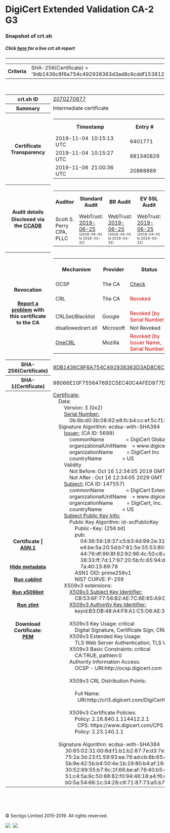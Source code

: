 # DigiCert Extended Validation CA-2 G3
### Snapshot of crt.sh
##### Click [here](https://crt.sh/?q=9DB1436C8F6A754C492938363D3AD8C6CDDF15381271EF1A8931DFDA386F7BB3) for a live crt.sh report

---
<!DOCTYPE HTML PUBLIC "-//W3C//DTD HTML 4.0 Transitional//EN">
<HTML>

<BODY>

<TABLE>
  <TR>
    <TH class="outer">Criteria</TH>
    <TD class="outer">SHA-256(Certificate) = '9db1436c8f6a754c492938363d3ad8c6cddf15381271ef1a8931dfda386f7bb3'</TD>
  </TR>
</TABLE>
<BR>
<TABLE>
  <TR>
    <TH class="outer">crt.sh ID</TH>
    <TD class="outer"><A href="?id=2070270677">2070270677</A></TD>
  </TR>
  <TR>
    <TH class="outer">Summary</TH>
    <TD class="outer">Intermediate certificate</TD>
  </TR>
  <TR>
    <TH class="outer">Certificate<BR>Transparency</TH>
    <TD class="outer">
<TABLE class="options" style="margin-left:0px">
  <TR>
    <TH>Timestamp</TH>
    <TH>Entry #</TH>
    <TH>Log Operator</TH>
    <TH>Log URL</TH>
  </TR>
  <TR>
    <TD>2019-11-04&nbsp; <FONT class="small">10:15:13 UTC</FONT></TD>
    <TD>6401771</TD>
    <TD>Sectigo</TD>
    <TD>https://dodo.ct.comodo.com</TD>
  </TR>
  <TR>
    <TD>2019-11-04&nbsp; <FONT class="small">10:15:27 UTC</FONT></TD>
    <TD>881340829</TD>
    <TD>Google</TD>
    <TD>https://ct.googleapis.com/rocketeer</TD>
  </TR>
  <TR>
    <TD>2019-11-06&nbsp; <FONT class="small">21:00:36 UTC</FONT></TD>
    <TD>20868889</TD>
    <TD>DigiCert</TD>
    <TD>https://ct1.digicert-ct.com/log</TD>
  </TR>
</TABLE>
    </TD>
  </TR>
  <TR>
    <TH class="outer">Audit details<BR>
      <DIV class="small" style="padding-top:3px">Disclosed via the
        <A href="//ccadb-public.secure.force.com/mozilla/PublicAllIntermediateCerts" target="_blank">CCADB</A></DIV>
    </TH>
    <TD class="outer">
<TABLE class="options" style="margin-left:0px">
  <TR>
    <TH>Auditor</TH>
    <TH>Standard Audit</TH>
    <TH>BR Audit</TH>
    <TH>EV SSL Audit</TH>
    <TH>Documents</TH>
    <TH>CCADB</TH>
    <TH>Root Owner / Certificate</TH>
  </TR>
  <TR>
    <TD style="vertical-align:middle">Scott S. Perry CPA, PLLC</TD>
    <TD>WebTrust:
      <A href="https://www.cpacanada.ca/generichandlers/CPACHandler.ashx?attachmentid=230845" target="_blank">2019-06-25</A>
      <BR><FONT style="font-size:8pt">(2018-04-01 to 2019-03-31)</FONT></TD>
    <TD>WebTrust:
      <A href="https://www.cpacanada.ca/generichandlers/CPACHandler.ashx?attachmentid=230846" target="_blank">2019-06-25</A>
      <BR><FONT style="font-size:8pt">(2018-04-01 to 2019-03-31)</FONT></TD>
    <TD>WebTrust:
      <A href="https://www.cpacanada.ca/generichandlers/CPACHandler.ashx?attachmentid=230847" target="_blank">2019-06-25</A>
      <BR><FONT style="font-size:8pt">(2018-04-01 to 2019-03-31)</FONT></TD>
    <TD>
      <A href="https://content.digicert.com/wp-content/uploads/2019/07/DigiCert_CP_v419-.pdf" target="blank">CP</A>
      <A href="https://content.digicert.com/wp-content/uploads/2019/07/DigiCert_CPS_v419.pdf" target="blank">CPS</A>
    </TD>
    <TD><A href="//ccadb.force.com/0011J00001RfebyQAB" target="_blank">0011J00001RfebyQAB</A></TD>
    <TD><A href="/?id=8568700">DigiCert</A></TD>
  </TR>
</TABLE>
    </TD>
  </TR>
  <TR>
    <TH class="outer">Revocation<BR><BR>
      <DIV class="small" style="padding-top:3px"><A href="?id=2070270677&opt=problemreporting">Report a problem</A> with<BR>this certificate to the CA</DIV></TH>
    <TD class="outer">
      <TABLE class="options" style="margin-left:0px">
        <TR>
          <TH>Mechanism</TH>
          <TH>Provider</TH>
          <TH>Status</TH>
          <TH>Revocation Date</TH>
          <TH>Last Observed in CRL</TH>
          <TH>Last Checked <SPAN style="color:#CC0000;vertical-align:middle;font-size:70%;font-weight:normal">(Error)</SPAN></TH>
        </TR>
        <TR>
          <TD>OCSP</TD>
          <TD>The CA</TD>
          <TD><A href="?id=2070270677&opt=ocsp">Check</A></TD>
          <TD><SPAN style="color:#888888">?</SPAN></TD>
          <TD><SPAN style="color:#888888">n/a</SPAN></TD>
          <TD><SPAN style="color:#888888">?</SPAN></TD>
        </TR>
        <TR>
          <TD>CRL</TD>
          <TD>The CA</TD>
          <TD><SPAN style="color:#CC0000">Revoked</SPAN></TD><TD>2019-10-31&nbsp; <FONT class="small">17:31:23 UTC</FONT></TD><TD>2019-12-03&nbsp; <FONT class="small">03:03:57 UTC</FONT></TD><TD>2019-12-04&nbsp; <FONT class="small">19:11:38 UTC</FONT></TD>
        </TR>
        <TR>
          <TD>CRLSet/Blacklist</TD>
          <TD>Google</TD>
          <TD><SPAN style="color:#CC0000">Revoked [by Serial Number]</SPAN></TD>
          <TD><SPAN style="color:#888888">n/a</SPAN></TD>
          <TD><SPAN style="color:#888888">n/a</SPAN></TD>
          <TD><SPAN style="color:#888888">n/a</SPAN></TD>
        </TR>
        <TR>
          <TD>disallowedcert.stl</TD>
          <TD>Microsoft</TD>
          <TD>Not Revoked</TD>
          <TD><SPAN style="color:#888888">n/a</SPAN></TD>
          <TD><SPAN style="color:#888888">n/a</SPAN></TD>
          <TD><SPAN style="color:#888888">n/a</SPAN></TD>
        </TR>
        <TR>
          <TD><A href="/mozilla-onecrl" target="_blank">OneCRL</A></TD>
          <TD>Mozilla</TD>
          <TD><SPAN style="color:#CC0000">Revoked [by Issuer Name, Serial Number]</SPAN></TD><TD><SPAN style="color:#888888">Unknown</SPAN></TD>
          <TD><SPAN style="color:#888888">n/a</SPAN></TD>
          <TD><SPAN style="color:#888888">n/a</SPAN></TD>
        </TR>
      </TABLE>
    </TD>
  </TR>
  <TR>
    <TH class="outer">SHA-256(Certificate)</TH>
    <TD class="outer"><A href="//censys.io/certificates/9db1436c8f6a754c492938363d3ad8c6cddf15381271ef1a8931dfda386f7bb3">9DB1436C8F6A754C492938363D3AD8C6CDDF15381271EF1A8931DFDA386F7BB3</A></TD>
  </TR>
  <TR>
    <TH class="outer">SHA-1(Certificate)</TH>
    <TD class="outer">98066E10F755647692C5EC40C4AFED977D07AEC0</TD>
  </TR>
  <TR>
    <TH class="outer">Certificate | <A href="?asn1=2070270677">ASN.1</A>
      <SPAN class="small"><BR>
      <BR><BR><A href="?id=2070270677&opt=nometadata">Hide metadata</A>
      <BR><BR><A href="?id=2070270677&opt=cablint">Run cablint</A>
      <BR><BR><A href="?id=2070270677&opt=x509lint">Run x509lint</A>
      <BR><BR><A href="?id=2070270677&opt=zlint">Run zlint</A>
      <BR><BR><BR>Download Certificate: <A href="?d=2070270677">PEM</A>
      </SPAN>
    </TH>
    <TD class="text"><A href="?d=2070270677">Certificate:</A><BR>&nbsp;&nbsp;&nbsp;&nbsp;Data:<BR>&nbsp;&nbsp;&nbsp;&nbsp;&nbsp;&nbsp;&nbsp;&nbsp;Version:&nbsp;3&nbsp;(0x2)<BR>&nbsp;&nbsp;&nbsp;&nbsp;&nbsp;&nbsp;&nbsp;&nbsp;<A href="?serial=0b6bd03b0892e8fcb4ccef5cf1143ecb">Serial&nbsp;Number:</A><BR>&nbsp;&nbsp;&nbsp;&nbsp;&nbsp;&nbsp;&nbsp;&nbsp;&nbsp;&nbsp;&nbsp;&nbsp;0b:6b:d0:3b:08:92:e8:fc:b4:cc:ef:5c:f1:14:3e:cb<BR>&nbsp;&nbsp;&nbsp;&nbsp;Signature&nbsp;Algorithm:&nbsp;ecdsa-with-SHA384<BR>&nbsp;&nbsp;&nbsp;&nbsp;&nbsp;&nbsp;&nbsp;&nbsp;<A href="?caid=5699">Issuer:</A> <SPAN class="small">(CA ID: 5699)</SPAN><BR>&nbsp;&nbsp;&nbsp;&nbsp;&nbsp;&nbsp;&nbsp;&nbsp;&nbsp;&nbsp;&nbsp;&nbsp;commonName&nbsp;&nbsp;&nbsp;&nbsp;&nbsp;&nbsp;&nbsp;&nbsp;&nbsp;&nbsp;&nbsp;&nbsp;&nbsp;&nbsp;&nbsp;&nbsp;=&nbsp;DigiCert&nbsp;Global&nbsp;Root&nbsp;G3<BR>&nbsp;&nbsp;&nbsp;&nbsp;&nbsp;&nbsp;&nbsp;&nbsp;&nbsp;&nbsp;&nbsp;&nbsp;organizationalUnitName&nbsp;&nbsp;&nbsp;&nbsp;=&nbsp;www.digicert.com<BR>&nbsp;&nbsp;&nbsp;&nbsp;&nbsp;&nbsp;&nbsp;&nbsp;&nbsp;&nbsp;&nbsp;&nbsp;organizationName&nbsp;&nbsp;&nbsp;&nbsp;&nbsp;&nbsp;&nbsp;&nbsp;&nbsp;&nbsp;=&nbsp;DigiCert&nbsp;Inc<BR>&nbsp;&nbsp;&nbsp;&nbsp;&nbsp;&nbsp;&nbsp;&nbsp;&nbsp;&nbsp;&nbsp;&nbsp;countryName&nbsp;&nbsp;&nbsp;&nbsp;&nbsp;&nbsp;&nbsp;&nbsp;&nbsp;&nbsp;&nbsp;&nbsp;&nbsp;&nbsp;&nbsp;=&nbsp;US<BR>&nbsp;&nbsp;&nbsp;&nbsp;&nbsp;&nbsp;&nbsp;&nbsp;Validity<BR>&nbsp;&nbsp;&nbsp;&nbsp;&nbsp;&nbsp;&nbsp;&nbsp;&nbsp;&nbsp;&nbsp;&nbsp;Not&nbsp;Before:&nbsp;Oct&nbsp;16&nbsp;12:34:05&nbsp;2019&nbsp;GMT<BR>&nbsp;&nbsp;&nbsp;&nbsp;&nbsp;&nbsp;&nbsp;&nbsp;&nbsp;&nbsp;&nbsp;&nbsp;Not&nbsp;After&nbsp;:&nbsp;Oct&nbsp;16&nbsp;12:34:05&nbsp;2029&nbsp;GMT<BR>&nbsp;&nbsp;&nbsp;&nbsp;&nbsp;&nbsp;&nbsp;&nbsp;<A href="?caid=147557">Subject:</A> <SPAN class="small">(CA ID: 147557)</SPAN><BR>&nbsp;&nbsp;&nbsp;&nbsp;&nbsp;&nbsp;&nbsp;&nbsp;&nbsp;&nbsp;&nbsp;&nbsp;commonName&nbsp;&nbsp;&nbsp;&nbsp;&nbsp;&nbsp;&nbsp;&nbsp;&nbsp;&nbsp;&nbsp;&nbsp;&nbsp;&nbsp;&nbsp;&nbsp;=&nbsp;DigiCert&nbsp;Extended&nbsp;Validation&nbsp;CA-2&nbsp;G3<BR>&nbsp;&nbsp;&nbsp;&nbsp;&nbsp;&nbsp;&nbsp;&nbsp;&nbsp;&nbsp;&nbsp;&nbsp;organizationalUnitName&nbsp;&nbsp;&nbsp;&nbsp;=&nbsp;www.digicert.com<BR>&nbsp;&nbsp;&nbsp;&nbsp;&nbsp;&nbsp;&nbsp;&nbsp;&nbsp;&nbsp;&nbsp;&nbsp;organizationName&nbsp;&nbsp;&nbsp;&nbsp;&nbsp;&nbsp;&nbsp;&nbsp;&nbsp;&nbsp;=&nbsp;DigiCert,&nbsp;Inc.<BR>&nbsp;&nbsp;&nbsp;&nbsp;&nbsp;&nbsp;&nbsp;&nbsp;&nbsp;&nbsp;&nbsp;&nbsp;countryName&nbsp;&nbsp;&nbsp;&nbsp;&nbsp;&nbsp;&nbsp;&nbsp;&nbsp;&nbsp;&nbsp;&nbsp;&nbsp;&nbsp;&nbsp;=&nbsp;US<BR>&nbsp;&nbsp;&nbsp;&nbsp;&nbsp;&nbsp;&nbsp;&nbsp;<A href="?spkisha256=1f747c211e318f1c53fad92b742a263f99bc1f035eb3d28b2c4a8c715ef85783">Subject&nbsp;Public&nbsp;Key&nbsp;Info:</A><BR>&nbsp;&nbsp;&nbsp;&nbsp;&nbsp;&nbsp;&nbsp;&nbsp;&nbsp;&nbsp;&nbsp;&nbsp;Public&nbsp;Key&nbsp;Algorithm:&nbsp;id-ecPublicKey<BR>&nbsp;&nbsp;&nbsp;&nbsp;&nbsp;&nbsp;&nbsp;&nbsp;&nbsp;&nbsp;&nbsp;&nbsp;&nbsp;&nbsp;&nbsp;&nbsp;Public-Key:&nbsp;(256&nbsp;bit)<BR>&nbsp;&nbsp;&nbsp;&nbsp;&nbsp;&nbsp;&nbsp;&nbsp;&nbsp;&nbsp;&nbsp;&nbsp;&nbsp;&nbsp;&nbsp;&nbsp;pub:&nbsp;<BR>&nbsp;&nbsp;&nbsp;&nbsp;&nbsp;&nbsp;&nbsp;&nbsp;&nbsp;&nbsp;&nbsp;&nbsp;&nbsp;&nbsp;&nbsp;&nbsp;&nbsp;&nbsp;&nbsp;&nbsp;04:36:59:16:37:c5:b3:4d:99:2e:31:9e:04:a9:28:<BR>&nbsp;&nbsp;&nbsp;&nbsp;&nbsp;&nbsp;&nbsp;&nbsp;&nbsp;&nbsp;&nbsp;&nbsp;&nbsp;&nbsp;&nbsp;&nbsp;&nbsp;&nbsp;&nbsp;&nbsp;e4:be:5a:20:5d:b7:81:5e:55:53:80:32:e7:08:35:<BR>&nbsp;&nbsp;&nbsp;&nbsp;&nbsp;&nbsp;&nbsp;&nbsp;&nbsp;&nbsp;&nbsp;&nbsp;&nbsp;&nbsp;&nbsp;&nbsp;&nbsp;&nbsp;&nbsp;&nbsp;44:76:df:99:8f:62:92:96:4c:50:c8:ab:42:25:e4:<BR>&nbsp;&nbsp;&nbsp;&nbsp;&nbsp;&nbsp;&nbsp;&nbsp;&nbsp;&nbsp;&nbsp;&nbsp;&nbsp;&nbsp;&nbsp;&nbsp;&nbsp;&nbsp;&nbsp;&nbsp;38:33:ff:7d:17:97:20:5b:fc:65:94:d0:0f:51:00:<BR>&nbsp;&nbsp;&nbsp;&nbsp;&nbsp;&nbsp;&nbsp;&nbsp;&nbsp;&nbsp;&nbsp;&nbsp;&nbsp;&nbsp;&nbsp;&nbsp;&nbsp;&nbsp;&nbsp;&nbsp;7a:40:15:89:78<BR>&nbsp;&nbsp;&nbsp;&nbsp;&nbsp;&nbsp;&nbsp;&nbsp;&nbsp;&nbsp;&nbsp;&nbsp;&nbsp;&nbsp;&nbsp;&nbsp;ASN1&nbsp;OID:&nbsp;prime256v1<BR>&nbsp;&nbsp;&nbsp;&nbsp;&nbsp;&nbsp;&nbsp;&nbsp;&nbsp;&nbsp;&nbsp;&nbsp;&nbsp;&nbsp;&nbsp;&nbsp;NIST&nbsp;CURVE:&nbsp;P-256<BR>&nbsp;&nbsp;&nbsp;&nbsp;&nbsp;&nbsp;&nbsp;&nbsp;X509v3&nbsp;extensions:<BR>&nbsp;&nbsp;&nbsp;&nbsp;&nbsp;&nbsp;&nbsp;&nbsp;&nbsp;&nbsp;&nbsp;&nbsp;<A href="?ski=cb536f7756b2ae7c6e65a9d642076149bee0f0f5">X509v3&nbsp;Subject&nbsp;Key&nbsp;Identifier:</A><BR>&nbsp;&nbsp;&nbsp;&nbsp;&nbsp;&nbsp;&nbsp;&nbsp;&nbsp;&nbsp;&nbsp;&nbsp;&nbsp;&nbsp;&nbsp;&nbsp;CB:53:6F:77:56:B2:AE:7C:6E:65:A9:D6:42:07:61:49:BE:E0:F0:F5<BR>&nbsp;&nbsp;&nbsp;&nbsp;&nbsp;&nbsp;&nbsp;&nbsp;&nbsp;&nbsp;&nbsp;&nbsp;<A href="?ski=b3db48a4f9a1c5d8ae3641cc1163696229bc4bc6">X509v3&nbsp;Authority&nbsp;Key&nbsp;Identifier:</A><BR>&nbsp;&nbsp;&nbsp;&nbsp;&nbsp;&nbsp;&nbsp;&nbsp;&nbsp;&nbsp;&nbsp;&nbsp;&nbsp;&nbsp;&nbsp;&nbsp;keyid:B3:DB:48:A4:F9:A1:C5:D8:AE:36:41:CC:11:63:69:62:29:BC:4B:C6<BR><BR>&nbsp;&nbsp;&nbsp;&nbsp;&nbsp;&nbsp;&nbsp;&nbsp;&nbsp;&nbsp;&nbsp;&nbsp;X509v3&nbsp;Key&nbsp;Usage:&nbsp;critical<BR>&nbsp;&nbsp;&nbsp;&nbsp;&nbsp;&nbsp;&nbsp;&nbsp;&nbsp;&nbsp;&nbsp;&nbsp;&nbsp;&nbsp;&nbsp;&nbsp;Digital&nbsp;Signature,&nbsp;Certificate&nbsp;Sign,&nbsp;CRL&nbsp;Sign<BR>&nbsp;&nbsp;&nbsp;&nbsp;&nbsp;&nbsp;&nbsp;&nbsp;&nbsp;&nbsp;&nbsp;&nbsp;X509v3&nbsp;Extended&nbsp;Key&nbsp;Usage:&nbsp;<BR>&nbsp;&nbsp;&nbsp;&nbsp;&nbsp;&nbsp;&nbsp;&nbsp;&nbsp;&nbsp;&nbsp;&nbsp;&nbsp;&nbsp;&nbsp;&nbsp;TLS&nbsp;Web&nbsp;Server&nbsp;Authentication,&nbsp;TLS&nbsp;Web&nbsp;Client&nbsp;Authentication<BR>&nbsp;&nbsp;&nbsp;&nbsp;&nbsp;&nbsp;&nbsp;&nbsp;&nbsp;&nbsp;&nbsp;&nbsp;X509v3&nbsp;Basic&nbsp;Constraints:&nbsp;critical<BR>&nbsp;&nbsp;&nbsp;&nbsp;&nbsp;&nbsp;&nbsp;&nbsp;&nbsp;&nbsp;&nbsp;&nbsp;&nbsp;&nbsp;&nbsp;&nbsp;CA:TRUE,&nbsp;pathlen:0<BR>&nbsp;&nbsp;&nbsp;&nbsp;&nbsp;&nbsp;&nbsp;&nbsp;&nbsp;&nbsp;&nbsp;&nbsp;Authority&nbsp;Information&nbsp;Access:&nbsp;<BR>&nbsp;&nbsp;&nbsp;&nbsp;&nbsp;&nbsp;&nbsp;&nbsp;&nbsp;&nbsp;&nbsp;&nbsp;&nbsp;&nbsp;&nbsp;&nbsp;OCSP&nbsp;-&nbsp;URI:http://ocsp.digicert.com<BR><BR>&nbsp;&nbsp;&nbsp;&nbsp;&nbsp;&nbsp;&nbsp;&nbsp;&nbsp;&nbsp;&nbsp;&nbsp;X509v3&nbsp;CRL&nbsp;Distribution&nbsp;Points:&nbsp;<BR><BR>&nbsp;&nbsp;&nbsp;&nbsp;&nbsp;&nbsp;&nbsp;&nbsp;&nbsp;&nbsp;&nbsp;&nbsp;&nbsp;&nbsp;&nbsp;&nbsp;Full&nbsp;Name:<BR>&nbsp;&nbsp;&nbsp;&nbsp;&nbsp;&nbsp;&nbsp;&nbsp;&nbsp;&nbsp;&nbsp;&nbsp;&nbsp;&nbsp;&nbsp;&nbsp;&nbsp;&nbsp;URI:http://crl3.digicert.com/DigiCertGlobalRootG3.crl<BR><BR>&nbsp;&nbsp;&nbsp;&nbsp;&nbsp;&nbsp;&nbsp;&nbsp;&nbsp;&nbsp;&nbsp;&nbsp;X509v3&nbsp;Certificate&nbsp;Policies:&nbsp;<BR>&nbsp;&nbsp;&nbsp;&nbsp;&nbsp;&nbsp;&nbsp;&nbsp;&nbsp;&nbsp;&nbsp;&nbsp;&nbsp;&nbsp;&nbsp;&nbsp;Policy:&nbsp;2.16.840.1.114412.2.1<BR>&nbsp;&nbsp;&nbsp;&nbsp;&nbsp;&nbsp;&nbsp;&nbsp;&nbsp;&nbsp;&nbsp;&nbsp;&nbsp;&nbsp;&nbsp;&nbsp;&nbsp;&nbsp;CPS:&nbsp;https://www.digicert.com/CPS<BR>&nbsp;&nbsp;&nbsp;&nbsp;&nbsp;&nbsp;&nbsp;&nbsp;&nbsp;&nbsp;&nbsp;&nbsp;&nbsp;&nbsp;&nbsp;&nbsp;Policy:&nbsp;2.23.140.1.1<BR><BR>&nbsp;&nbsp;&nbsp;&nbsp;Signature&nbsp;Algorithm:&nbsp;ecdsa-with-SHA384<BR>&nbsp;&nbsp;&nbsp;&nbsp;&nbsp;&nbsp;&nbsp;&nbsp;&nbsp;30:65:02:31:00:8d:f1:b1:b2:87:7e:d3:7e:a8:50:a0:e1:81:<BR>&nbsp;&nbsp;&nbsp;&nbsp;&nbsp;&nbsp;&nbsp;&nbsp;&nbsp;75:2a:3d:23:f1:59:93:ea:76:ad:cb:8b:65:ec:da:bc:fe:7d:<BR>&nbsp;&nbsp;&nbsp;&nbsp;&nbsp;&nbsp;&nbsp;&nbsp;&nbsp;5b:9e:42:5b:b4:50:4e:1b:19:80:b4:af:16:4e:ac:13:d1:02:<BR>&nbsp;&nbsp;&nbsp;&nbsp;&nbsp;&nbsp;&nbsp;&nbsp;&nbsp;30:52:99:55:b7:6c:1f:66:be:af:76:40:b5:4c:dc:fb:75:c0:<BR>&nbsp;&nbsp;&nbsp;&nbsp;&nbsp;&nbsp;&nbsp;&nbsp;&nbsp;51:c4:5a:9c:50:88:82:f0:94:46:18:a4:f6:d0:a6:ff:29:99:<BR>&nbsp;&nbsp;&nbsp;&nbsp;&nbsp;&nbsp;&nbsp;&nbsp;&nbsp;b0:5a:54:66:1c:34:28:c9:71:87:73:a5:b7<BR>    </TD>
  </TR>
</TABLE>

  <BR><BR><BR>

  <P class="copyright">&copy; Sectigo Limited 2015-2019. All rights reserved.</P>
  <DIV>
    <A href="https://sectigo.com/"><IMG src="/sectigo_s.png"></A>
    &nbsp;<A href="https://github.com/crtsh"><IMG src="/GitHub-Mark-32px.png"></A>
  </DIV>
</BODY>
</HTML>
